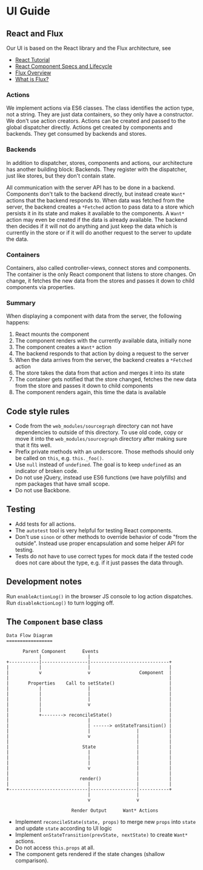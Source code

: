 UI Guide
========

React and Flux
--------------
Our UI is based on the React library and the Flux architecture, see
* [React Tutorial](http://facebook.github.io/react/docs/tutorial.html)
* [React Component Specs and Lifecycle](http://facebook.github.io/react/docs/component-specs.html)
* [Flux Overview](https://facebook.github.io/flux/docs/overview.html)
* [What is Flux?](http://fluxxor.com/what-is-flux.html)

### Actions
We implement actions via ES6 classes. The class identifies the action type, not a string. They are just data containers, so they only have a constructor. We don't use action creators. Actions can be created and passed to the global dispatcher directly. Actions get created by components and backends. They get consumed by backends and stores.

### Backends
In addition to dispatcher, stores, components and actions, our architecture has another building block: Backends. They register with the dispatcher, just like stores, but they don't contain state.

All communication with the server API has to be done in a backend. Components don't talk to the backend directly, but instead create `Want*` actions that the backend responds to. When data was fetched from the server, the backend creates a `*Fetched` action to pass data to a store which persists it in its state and makes it available to the components. A `Want*` action may even be created if the data is already available. The backend then decides if it will not do anything and just keep the data which is currently in the store or if it will do another request to the server to update the data.

### Containers
Containers, also called controller-views, connect stores and components. The container is the only React component that listens to store changes. On change, it fetches the new data from the stores and passes it down to child components via properties.

### Summary
When displaying a component with data from the server, the following happens:
1. React mounts the component
2. The component renders with the currently available data, initially none
3. The component creates a `Want*` action
4. The backend responds to that action by doing a request to the server
5. When the data arrives from the server, the backend creates a `*Fetched` action
6. The store takes the data from that action and merges it into its state
7. The container gets notified that the store changed, fetches the new data from the store and passes it down to child components
8. The component renders again, this time the data is available

Code style rules
----------------
* Code from the `web_modules/sourcegraph` directory can not have dependencies to outside of this directory. To use old code, copy or move it into the `web_modules/sourcegraph` directory after making sure that it fits well.
* Prefix private methods with an underscore. Those methods should only be called on `this`, e.g. `this._foo()`.
* Use `null` instead of `undefined`. The goal is to keep `undefined` as an indicator of broken code.
* Do not use jQuery, instead use ES6 functions (we have polyfills) and npm packages that have small scope.
* Do not use Backbone.

Testing
-------
* Add tests for all actions.
* The `autotest` tool is very helpful for testing React components.
* Don't use `sinon` or other methods to override behavior of code "from the outside". Instead use proper encapsulation and some helper API for testing.
* Tests do not have to use correct types for mock data if the tested code does not care about the type, e.g. if it just passes the data through.

Development notes
-----------------

Run `enableActionLog()` in the browser JS console to log action dispatches. Run `disableActionLog()` to turn logging off.

The `Component` base class
--------------------------

    Data Flow Diagram
    =================

          Parent Component      Events
                |                 |
    +-----------|-----------------|-----------------------------+
    |           |                 |                             |
    |           v                 v                  Component  |
    |                                                           |
    |       Properties    Call to setState()                    |
    |           |                 |                             |
    |           |                 |                             |
    |           |                 |                             |
    |           |                 v                             |
    |           |                                               |
    |           +--------> reconcileState()                     |
    |                             |                             |
    |                             | ------> onStateTransition() |
    |                             |                 |           |
    |                             v                 |           |
    |                                               |           |
    |                           State               |           |
    |                             |                 |           |
    |                             |                 |           |
    |                             |                 |           |
    |                             v                 |           |
    |                                               |           |
    |                          render()             |           |
    |                             |                 |           |
    +-----------------------------|-----------------|-----------+
                                  |                 |
                                  v                 v

                            Render Output      Want* Actions

* Implement `reconcileState(state, props)` to merge new `props` into `state` and update `state` according to UI logic
* Implement `onStateTransition(prevState, nextState)` to create `Want*` actions.
* Do not access `this.props` at all.
* The component gets rendered if the state changes (shallow comparison).
